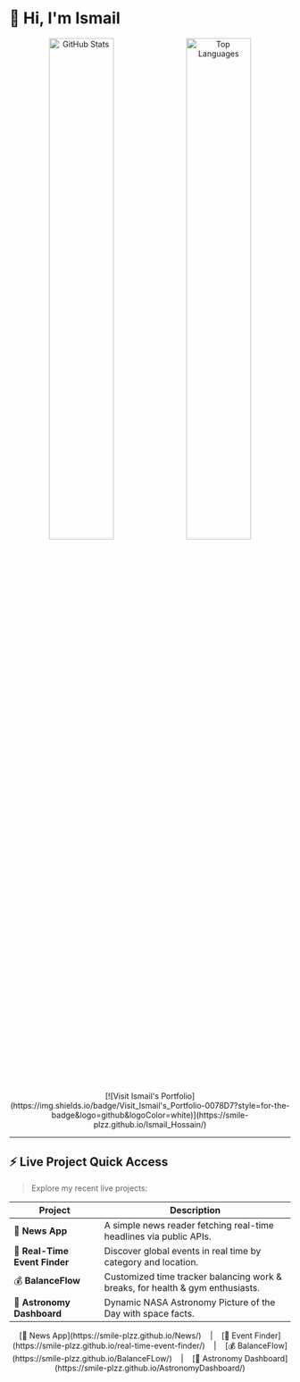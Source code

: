 # 👋 Hi, I'm Ismail

<p align="center">
  <img alt="GitHub Stats" src="https://github-readme-stats.vercel.app/api?username=smile-plzz&show_icons=true&theme=radical" width="48%" />
  <img alt="Top Languages" src="https://github-readme-stats.vercel.app/api/top-langs/?username=smile-plzz&layout=compact&theme=radical" width="48%" />
</p>

<p align="center">
  [![Visit Ismail's Portfolio](https://img.shields.io/badge/Visit_Ismail's_Portfolio-0078D7?style=for-the-badge&logo=github&logoColor=white)](https://smile-plzz.github.io/Ismail_Hossain/)
</p>

---

## ⚡ Live Project Quick Access

> Explore my recent live projects:

| Project | Description |  
|---|---|  
| 📰 **News App** | A simple news reader fetching real-time headlines via public APIs. |  
| 📍 **Real-Time Event Finder** | Discover global events in real time by category and location. |  
| 💰 **BalanceFlow** | Customized time tracker balancing work & breaks, for health & gym enthusiasts. |  
| 🌌 **Astronomy Dashboard** | Dynamic NASA Astronomy Picture of the Day with space facts. |  

<p align="center">
  [📰 News App](https://smile-plzz.github.io/News/) &nbsp;&nbsp; | &nbsp;&nbsp; [📍 Event Finder](https://smile-plzz.github.io/real-time-event-finder/) &nbsp;&nbsp; | &nbsp;&nbsp; [💰 BalanceFlow](https://smile-plzz.github.io/BalanceFLow/) &nbsp;&nbsp; | &nbsp;&nbsp; [🌌 Astronomy Dashboard](https://smile-plzz.github.io/AstronomyDashboard/)
</p>
